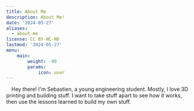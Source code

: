 ```yaml
---
title: About Me
description: About Me!
date: '2024-05-27'
aliases:
  - about-me
license: CC BY-NC-ND
lastmod: '2024-05-27'
menu:
    main: 
        weight: -90
        params:
            icon: user
---
```


&emsp;Hey there! I'm Sebastien, a young engineering student. Mostly, I love 3D printing and building stuff. I want to take stuff apart to see how it works, then use the lessons learned to build my own stuff.